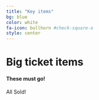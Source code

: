 ```yaml
---
title: "Key items"
bg: blue
color: white
fa-icon: bullhorn #check-square-o
style: center
---
```


# Big ticket items

#### These must go!
 All Sold!
<!--They are all top quality, good things.-->

<!--We do need them until we move out, so items here are **available ON the 2nd/3rd of July** (this is a saturday/sunday).-->



<!--## The Fridge!-->

<!--### SOLD ~~$500 (worth ~$1500)~~-->

<!--**Fisher & Paykel**-->

<!--"Bottom freezer" fridge.-->

<!--Approx 4 to 5 years old, in great condition (it was my parents, and has been mine for 2 years).-->

<!--Chrome finish, double vege/fruit drawers, ample door shelving space.-->

<!--**Specs**-->
<!--total gross volume 442L / Total Storage volume 369L-->
<!--Dimensions: 167 x 68 cm-->
<!--Product 2125-F, model E442B-->
<!--REVIEW: https://www.choice.com.au/products/home-and-living/kitchen/fridges/fisher-and-paykel-e442b-->



<!--![](https://raw.githubusercontent.com/zoevanhavre/VGS/gh-pages/img/IMG_20160616_151756-01.jpeg)-->

<!-- --------------------------------------------------------- -->

<!--###  available ON the 2nd/3rd of July-->

